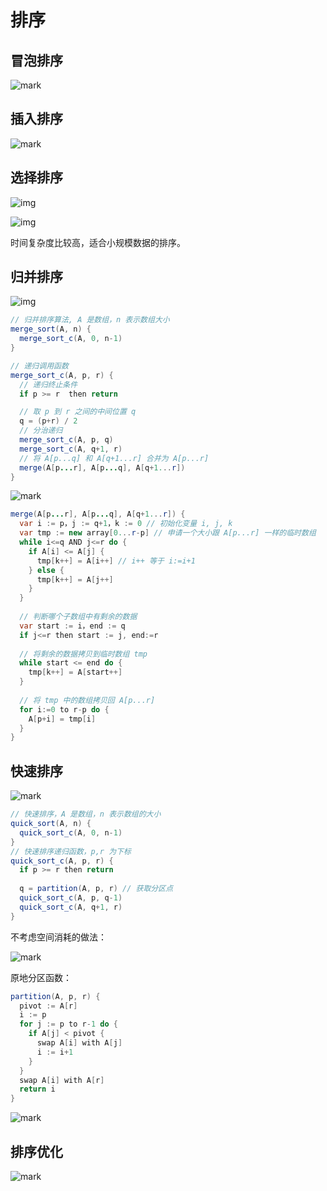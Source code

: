 # 排序

## 冒泡排序

![mark](http://pic-cloud.ice-leaf.top/pic-cloud/20190709/YwmreWLyG1NT.png?imageslim)



## 插入排序

![mark](http://pic-cloud.ice-leaf.top/pic-cloud/20190709/Pf3tRMR4um4X.png?imageslim)



## 选择排序

![img](https://static001.geekbang.org/resource/image/32/1d/32371475a0b08f0db9861d102474181d.jpg)



![img](https://static001.geekbang.org/resource/image/34/50/348604caaf0a1b1d7fee0512822f0e50.jpg)

时间复杂度比较高，适合小规模数据的排序。



## 归并排序

![img](https://static001.geekbang.org/resource/image/db/2b/db7f892d3355ef74da9cd64aa926dc2b.jpg)

```java
// 归并排序算法, A 是数组，n 表示数组大小
merge_sort(A, n) {
  merge_sort_c(A, 0, n-1)
}

// 递归调用函数
merge_sort_c(A, p, r) {
  // 递归终止条件
  if p >= r  then return

  // 取 p 到 r 之间的中间位置 q
  q = (p+r) / 2
  // 分治递归
  merge_sort_c(A, p, q)
  merge_sort_c(A, q+1, r)
  // 将 A[p...q] 和 A[q+1...r] 合并为 A[p...r]
  merge(A[p...r], A[p...q], A[q+1...r])
}
```

![mark](http://pic-cloud.ice-leaf.top/pic-cloud/20190709/p9Cxy0bVKYmW.png?imageslim)



```java
merge(A[p...r], A[p...q], A[q+1...r]) {
  var i := p，j := q+1，k := 0 // 初始化变量 i, j, k
  var tmp := new array[0...r-p] // 申请一个大小跟 A[p...r] 一样的临时数组
  while i<=q AND j<=r do {
    if A[i] <= A[j] {
      tmp[k++] = A[i++] // i++ 等于 i:=i+1
    } else {
      tmp[k++] = A[j++]
    }
  }
  
  // 判断哪个子数组中有剩余的数据
  var start := i，end := q
  if j<=r then start := j, end:=r
  
  // 将剩余的数据拷贝到临时数组 tmp
  while start <= end do {
    tmp[k++] = A[start++]
  }
  
  // 将 tmp 中的数组拷贝回 A[p...r]
  for i:=0 to r-p do {
    A[p+i] = tmp[i]
  }
}
```



## 快速排序

![mark](http://pic-cloud.ice-leaf.top/pic-cloud/20190709/L3CtvtP59T3R.png?imageslim)



```java
// 快速排序，A 是数组，n 表示数组的大小
quick_sort(A, n) {
  quick_sort_c(A, 0, n-1)
}
// 快速排序递归函数，p,r 为下标
quick_sort_c(A, p, r) {
  if p >= r then return
  
  q = partition(A, p, r) // 获取分区点
  quick_sort_c(A, p, q-1)
  quick_sort_c(A, q+1, r)
}
```

不考虑空间消耗的做法：

![mark](http://pic-cloud.ice-leaf.top/pic-cloud/20190709/5nFNJ8kXMslT.png?imageslim)

原地分区函数：

```java
partition(A, p, r) {
  pivot := A[r]
  i := p
  for j := p to r-1 do {
    if A[j] < pivot {
      swap A[i] with A[j]
      i := i+1
    }
  }
  swap A[i] with A[r]
  return i
}  
```



![mark](http://pic-cloud.ice-leaf.top/pic-cloud/20190709/OQUYqtkBEvHO.png?imageslim)



## 排序优化

![mark](http://pic-cloud.ice-leaf.top/pic-cloud/20190710/xHWftUR5rFxv.png?imageslim)







